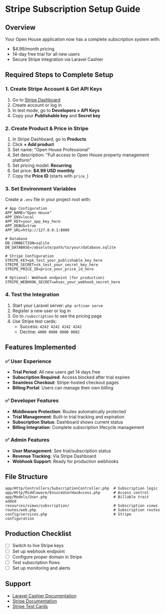 # Stripe Subscription Setup Guide

## Overview
Your Open House application now has a complete subscription system with:
- $4.99/month pricing
- 14-day free trial for all new users
- Secure Stripe integration via Laravel Cashier

## Required Steps to Complete Setup

### 1. Create Stripe Account & Get API Keys
1. Go to [Stripe Dashboard](https://dashboard.stripe.com)
2. Create account or log in
3. In test mode, go to **Developers > API Keys**
4. Copy your **Publishable key** and **Secret key**

### 2. Create Product & Price in Stripe
1. In Stripe Dashboard, go to **Products**
2. Click **+ Add product**
3. Set name: "Open House Professional"
4. Set description: "Full access to Open House property management platform"
5. Set pricing model: **Recurring**
6. Set price: **$4.99 USD monthly**
7. Copy the **Price ID** (starts with `price_`)

### 3. Set Environment Variables
Create a `.env` file in your project root with:

```env
# App Configuration
APP_NAME="Open House"
APP_ENV=local
APP_KEY=your_app_key_here
APP_DEBUG=true
APP_URL=http://127.0.0.1:8000

# Database
DB_CONNECTION=sqlite
DB_DATABASE=/absolute/path/to/your/database.sqlite

# Stripe Configuration
STRIPE_KEY=pk_test_your_publishable_key_here
STRIPE_SECRET=sk_test_your_secret_key_here
STRIPE_PRICE_ID=price_your_price_id_here

# Optional: Webhook endpoint (for production)
STRIPE_WEBHOOK_SECRET=whsec_your_webhook_secret_here
```

### 4. Test the Integration
1. Start your Laravel server: `php artisan serve`
2. Register a new user or log in
3. Go to `/subscription` to see the pricing page
4. Use Stripe test cards:
   - Success: `4242 4242 4242 4242`
   - Decline: `4000 0000 0000 0002`

## Features Implemented

### ✅ User Experience
- **Trial Period**: All new users get 14 days free
- **Subscription Required**: Access blocked after trial expires
- **Seamless Checkout**: Stripe-hosted checkout pages
- **Billing Portal**: Users can manage their own billing

### ✅ Developer Features
- **Middleware Protection**: Routes automatically protected
- **Trial Management**: Built-in trial tracking and expiration
- **Subscription Status**: Dashboard shows current status
- **Billing Integration**: Complete subscription lifecycle management

### ✅ Admin Features
- **User Management**: See trial/subscription status
- **Revenue Tracking**: Via Stripe Dashboard
- **Webhook Support**: Ready for production webhooks

## File Structure
```
app/Http/Controllers/SubscriptionController.php  # Subscription logic
app/Http/Middleware/EnsureUserHasAccess.php      # Access control
app/Models/User.php                              # Billable trait added
resources/views/subscription/                    # Subscription views
routes/web.php                                   # Subscription routes
config/services.php                              # Stripe configuration
```

## Production Checklist
- [ ] Switch to live Stripe keys
- [ ] Set up webhook endpoint
- [ ] Configure proper domain in Stripe
- [ ] Test subscription flows
- [ ] Set up monitoring and alerts

## Support
- [Laravel Cashier Documentation](https://laravel.com/docs/billing)
- [Stripe Documentation](https://stripe.com/docs)
- [Stripe Test Cards](https://stripe.com/docs/testing)
